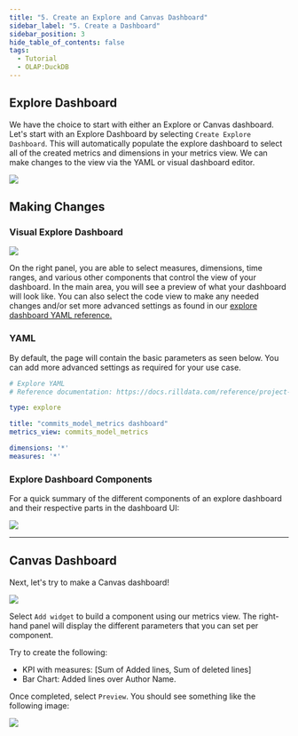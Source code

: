 ```yaml
---
title: "5. Create an Explore and Canvas Dashboard"
sidebar_label: "5. Create a Dashboard"
sidebar_position: 3
hide_table_of_contents: false
tags:
  - Tutorial
  - OLAP:DuckDB
---
```


## Explore Dashboard
We have the choice to start with either an Explore or Canvas dashboard. Let's start with an Explore Dashboard by selecting `Create Explore Dashboard`. This will automatically populate the explore dashboard to select all of the created metrics and dimensions in your metrics view. We can make changes to the view via the YAML or visual dashboard editor.

<img src = '/img/tutorials/rill-basics/Completed-100-dashboard.png' class='rounded-gif' />
<br />

## Making Changes
### Visual Explore Dashboard

<img src = '/img/tutorials/rill-basics/visual-dashboard-tutorial.png' class='rounded-gif' />
<br />

On the right panel, you are able to select measures, dimensions, time ranges, and various other components that control the view of your dashboard. In the main area, you will see a preview of what your dashboard will look like. You can also select the code view to make any needed changes and/or set more advanced settings as found in our [explore dashboard YAML reference.](https://docs.rilldata.com/reference/project-files/explore-dashboards)

### YAML
By default, the page will contain the basic parameters as seen below. You can add more advanced settings as required for your use case.
```YAML
# Explore YAML
# Reference documentation: https://docs.rilldata.com/reference/project-files/explore-dashboards

type: explore

title: "commits_model_metrics dashboard"
metrics_view: commits_model_metrics

dimensions: '*'
measures: '*'
```



### Explore Dashboard Components

For a quick summary of the different components of an explore dashboard and their respective parts in the dashboard UI:

<img src = '/img/tutorials/rill-basics/simple-dashboard.gif' class='rounded-gif' />
<br />

--- 

## Canvas Dashboard
Next, let's try to make a Canvas dashboard!

<img src = '/img/tutorials/rill-basics/canvas-dashboard.png' class='rounded-gif' />
<br />

Select `Add widget` to build a component using our metrics view. The right-hand panel will display the different parameters that you can set per component. 

Try to create the following:
- KPI with measures: [Sum of Added lines, Sum of deleted lines]
- Bar Chart: Added lines over Author Name. 

Once completed, select `Preview`. You should see something like the following image:

<img src = '/img/tutorials/rill-basics/complete-canvas-dashboard.png' class='rounded-gif' />
<br />


